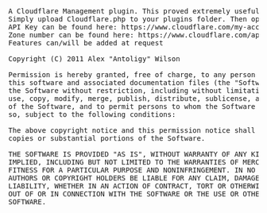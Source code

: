 <pre>
A Cloudflare Management plugin. This proved extremely useful while developing and theming MyBB, and as a general gauge of bandwidth afterwards.
Simply upload Cloudflare.php to your plugins folder. Then open Cloudflare.php and adjust the $Cloudflare settings.
API Key can be found here: https://www.cloudflare.com/my-account
Zone number can be found here: https://www.cloudflare.com/api_json.html?a=get_zone&zones=<domain.here>&u=<email@address.here>&tkn=<api_key>
Features can/will be added at request

Copyright (C) 2011 Alex "Antoligy" Wilson <antoligy@antoligy.com>

Permission is hereby granted, free of charge, to any person obtaining a copy of
this software and associated documentation files (the "Software"), to deal in
the Software without restriction, including without limitation the rights to
use, copy, modify, merge, publish, distribute, sublicense, and/or sell copies
of the Software, and to permit persons to whom the Software is furnished to do
so, subject to the following conditions:

The above copyright notice and this permission notice shall be included in all
copies or substantial portions of the Software.

THE SOFTWARE IS PROVIDED "AS IS", WITHOUT WARRANTY OF ANY KIND, EXPRESS OR
IMPLIED, INCLUDING BUT NOT LIMITED TO THE WARRANTIES OF MERCHANTABILITY,
FITNESS FOR A PARTICULAR PURPOSE AND NONINFRINGEMENT. IN NO EVENT SHALL THE
AUTHORS OR COPYRIGHT HOLDERS BE LIABLE FOR ANY CLAIM, DAMAGES OR OTHER
LIABILITY, WHETHER IN AN ACTION OF CONTRACT, TORT OR OTHERWISE, ARISING FROM,
OUT OF OR IN CONNECTION WITH THE SOFTWARE OR THE USE OR OTHER DEALINGS IN THE
SOFTWARE.
</pre>
